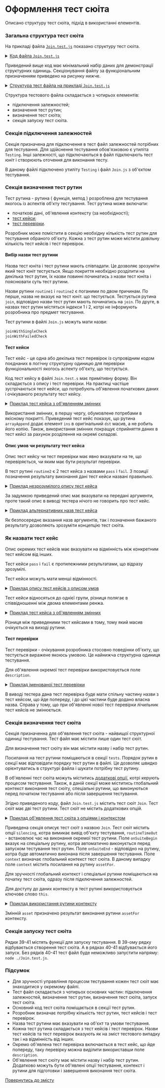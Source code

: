 # Оформлення тест сюіта

Описано структуру тест сюіта, підхід в використанні елементів.

### Загальна структура тест сюіта

На прикладі файла [`Join.test.js`](./HelloWorld.md) показано структуру тест сюіта.

<details>
    <summary><u>Код файла <code>Join.test.js</code></u></summary>

```js
let _ = require( 'wTesting' );
let Join = require( './Join.js' );

//

function routine1( test )
{
  test.identical( Join.join( 'Hello ', 'world!' ), 'Hello world!' );
}

//

function routine2( test )
{

  test.case = 'pass';
  test.identical( Join.join( 1, 3 ), '13' );

  test.case = 'fail';
  test.identical( Join.join( 1, 3 ), 13 );

}

//

var Self =
{
  name : 'Join',
  tests :
  {
    routine1,
    routine2,
  }
}

//

Self = wTestSuite( Self );
if( typeof module !== 'undefined' && !module.parent )
wTester.test( Self.name );
```

</details>

Приведений вище код має мінімальний набір даних для демонстрації структурних одиниць. Секціонування файлу за функціональним призначенням приведено на рисунку нижче.

<details>
    <summary><u>Структура тест файла на прикладі <code>Join.test.js</code></u></summary>

![join.test.png](../../images/join.test.png)

</details>

Структура тестового файла складається з чотирьох елементів:
- підключення залежностей;
- визначення тест рутин;
- визначення тест сюіта;
- секція запуску тест сюіта.

### Секція підключення залежностей

Секція призначена для підключення в тест файл залежностей потрібних для тестування. Для здійснення тестування обов'язковою є утиліта `Testing`. Інші залежності, що підключаються в файл підключають тест юніт і створюють оточення для виконання тесту.

В даному файлі підключено утиліту `Testing` і файл `Join.js` з об'єктом тестування.

### Секція визначення тест рутин

Тест рутина - рутина ( функція, метод ) розроблена для тестування якогось із аспектів об'кту тестування. Тест рутина може включати:

- початкові дані, об'явлення контексту (за необхідності);
- [тест кейси](../concept/TestCase.md);
- [тест перевірки](../concept/TestCheck.md).

Розробник може помістити в секцію необхідну кількість тест рутин для тестування обраного об'єкту. Кожна з тест рутин може містити довільну кількість тест кейсів і тест перевірок.

#### Вибір назви тест рутини

Назва тест юніта і тест рутини мають співпадати. Це дозволяє зрозуміти який тест юніт тестується. Якщо покриття необхідно розділити на декілька тест рутин, їх назви повинні починатись з назви тест юніта і пояснювати суть тест рутини.

Назви рутини `routine1` i `routine2` є поганими по двом причинам. По перше, назва не вказує на тест юніт. що тестується. Тестується рутина `join`, відповідно назви тест рутин мають починатись на `join`. По друге, в назвах тест рутин містяться індекси 1 і 2, котрі не інформують розробника про предмет тестування.

Тест рутини в файлі `Join.js` можуть мати назви:

```
joinWithSingleCheck
joinWithFailedCheck
```

#### Тест кейси

Тест кейс - це одна або декілька тест перевірок із супровідним кодом поєднаних в логічну структурну одиницю для перевірки функціональності якогось аспекту об'єкту, що тестується.

Код тест кейсу в файлі `Join.test.s` має примітивну форму. Він складається з опису і тест перевірки. На практиці частіше зустрічаються тест кейси, що потребують об'явлення початкових даних і очікуваного результату тест кейсу.

<details>
    <summary><u>Приклад тест кейса з об'явленням змінних</u></summary>

```js
test.case = 'dst is empty array, ins is primitive';
var dst = [];
var ins = 'str';
var got = _.arrayAppend( dst, ins );
var expected = [ 'str' ];
test.identical( got, expected );
test.is( got === dst );
```

</details>

Використання змінних, в першу чергу, обумовлене потребами в якісному покритті. Приведений тест кейс показує, що рутина `arrayAppend` додає елемент `ins` в оригінальний `dst` масив, а не робить його копію. Також, використання змінних покращує сприйняття даних в тест кейсі за рахунок розділення на окремі складові.

#### Опис умов чи результату тест кейса

Опис тест кейсу чи тест перевірки має явно вказувати на те, що перевіряється, чи яким має бути результат перевірки.

В тест рутині `routine2` є 2 тест кейса з назвами `pass` i `fail`. З позиції позначення результату виконання дані тест кейси названі правильно.

<details>
    <summary><u>Приклад незрозумілого опису тест кейса</u></summary>

```js
test.case = 'null, null';
var got = _.arrayAppend( null, null );
var expected = [ null ];
test.identical( got, expected );
```

</details>

За задумкою приведений опис має вказувати на передані аргументи, проте такий опис в виводі тестера нічого не говорить про тест кейс.

<details>
    <summary><u>Приклад альтернативних назв тест кейса</u></summary>

```js
test.case = 'dst is null, ins is primitive';
```

```js
test.case = 'dst is null, primitive appends to new container';
```

</details>

Як безпосереднє вказання назв аргументів, так і позначення бажаного результату дозволяють зрозуміти концепцію тест сюіта.

### Як назвати тест кейс

Опис окремих тест кейсів має вказувати на відмінність між конкретним тест кейсом від інших.

Тест кейси `pass` i `fail` є протилежними результатами, що відразу зрозумілі.

Тест кейси можуть мати менші відмінності.

<details>
    <summary><u>Приклад опису тест кейсів з описом умов</u></summary>

```js
test.case = 'range[ 0 ] - 0, range[ 0 ] < range[ 1 ]';
// code of test case

test.case = 'range[ 0 ] - 0, range[ 0 ] === range[ 1 ]';
// code of test case
```

</details>

Тест кейси відносяться до однієї групи, різниця полягає в співвідношенні між двома елементами ренжа.

<details>
    <summary><u>Приклад тест кейса з об'явленням змінних</u></summary>

```js
test.case = 'expects empty array';
// code of test case

test.case = 'saves 2 elements from start';
// code of test case
```

</details>

Різниця між приведеними тест кейсами в тому, тому який масив очікується на виході рутини.

#### Тест перевірки

Тест перевірки - очікування розробника стосовно поведінки об'єкту, що тестується виражене якоюсь умовою. Це найнижча структурна одиниця тестування.

Для об'явлення окремої тест перевірки використовується поле `description`.

<details>
    <summary><u>Приклад іменованої тест перевірки</u></summary>

```js
test.description = 'not changed context routine';
test.identical( this.contextRoutine, onEach );
```

</details>

В виводі тестера дана тест перевірка буде мати спільну частину назви з тест кейсом, що йде попереду, і до цієї частини буде додано власна назва. Справа у тому, що при об'явленні нової тест перевірки лічильник тест кейсів не змінюється.

### Секція визначення тест сюіта

Секція призначенна для об'явлення тест сюіта - найвищої структурної одиниці тестування. Тест файл має містити лише один тест сюіт.

Для визначення тест сюіту він має містити назву і набір тест рутин.

Посилання на тест рутини поміщаються в секції `tests`. Порядок рутин в секції має відповідати порядку тест рутин в файлі. Це дозволяє швидко орієнтуватись в структурі файла і шукати потрібну тест рутину.

В об'явленні тест сюіта можуть міститись [додаткові опції](TestOptions.md), котрі керують процесом тестування. Також, в даній секції може міститись глобальний контекст виконання тест сюіту, спеціальні рутини, що виконуються перед початком тестування або після завершення тестування.

Згідно приведеного коду, файл `Join.test.js` містить тест сюіт `Join`. Тест сюіт має дві тест рутини. Тест сюіт не містить додаткових опцій.

<details>
    <summary><u>Приклад об'явлення тест сюіта з опціями і контекстом</u></summary>

```js
var Self =
{
  name : 'Join',
  silencing : 1,
  routineTimeOut : 30000,

  onSuiteBegin,
  onSuiteEnd,

  context :
  {
    assetFor
  },

  tests :
  {
    routine1,
    routine2,
  }
}
```

</details>

Приведена секція описує тест сюіт з назвою `Join`. Тест сюіт містить опції `silencing`, котра вимикає вивід об'єкту тестування, `routineTimeOut` - встановлює час на виконання окремої тест рутини. Поле `onSuiteBegin` вказує на спеціальну рутину, котра автоматично виконується перед запуском тестування тест рутин. Поле `onSuiteEnd` - відповідно на рутину, котра буде автоматично виконана після завершення тестування. Поле `context` визначає глобальний контекст тест сюіта. В даному випадку поле `context` містить посилання на рутину `assetFor`.

Для зручності глобальний контекст і спеціальні рутини поміщаються на початку тест сюіта, одразу після підключення залежностей.

Для доступу до даних контексту в тест рутині використовується ключове слово `this`.

<details>
    <summary><u>Приклад використання рутини контексту</u></summary>

```js
function testRoutine( test )
{
  var asset = this.assetFor( test, 'testRoutine' );

  // code of test routine
}
```

</details>

Змінній `asset` призначено результат виконання рутини `assetFor` контексту.

### Cекція запуску тест сюіта

Рядки 39-41 містять функції для запуску тестування.
В 39-ому рядку відбувається створення тест сюіта. А в рядках 40-41 відбувається його запуск. Без рядків 40-41 тест файл буде неможливо запустити напряму: `node ./Join.test.js`.

### Підсумок

- Для зручності управління процесом тестування кожен тест сюіт має знаходитися у окремому файлі.
- Тест файл складається з чотирьох основних частин: підключення залежностей, визначення тест рутин, визначення тест сюіта, запуск тест сюіта.
- Основний код тест сюіта поміщається в секції тест рутин.
- Розробник визначає потрібну кількість тест рутин, тест кейсів і тест перевірок.
- Назва тест рутини має вказувати на об'єкт та умови тестування.
- Кожна тест рутина складається з тест кейсів і тест перевірок. Назви тест кейсів та тест перевірок вказують як на зміст тестового випадку так і на відмінність від інших.
- Окремо об'явлена тест перевірка включається в тест кейс, що йде попереду, таку перевірку можна виділити використавши поле `description`.
- Об'явлення тест сюіту має містити назву і набір тест рутин. Додатково можуть бути об'явлені опції тестування, контекст і рутини для підготовки і завершення виконання тест сюіта.

[Повернутись до змісту](../README.md#Туторіали)

